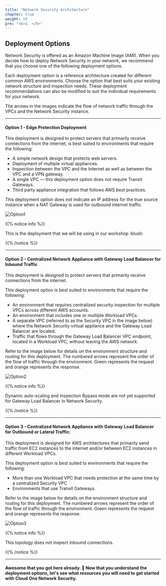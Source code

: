 ```yaml
---
title: "Network Security Architecture"
chapter: true
weight: 10
pre: "<b>2. </b>"
---
```


## Deployment Options 

Network Security is offered as an Amazon Machine Image (AMI). When you decide how to deploy Network Security in your network, we recommend that you choose one of the following deployment options.

Each deployment option is a reference architecture created for different common AWS environments. Choose the option that best suits your existing network structure and inspection needs. These deployment recommendations can also be modified to suit the individual requirements for your network.

The arrows in the images indicate the flow of network traffic through the VPCs and the Network Security instance.

---

#### Option 1 - Edge Protection Deployment

This deployment is designed to protect servers that primarily receive connections from the internet, is best suited to environments that require the following:

* A simple network design that protects web servers.
* Deployment of multiple virtual appliances.
* Inspection between the VPC and the Internet as well as between the VPC and a VPN gateway.
* A single VPC — this deployment option does not require Transit Gateways.
* Third party appliance integration that follows AWS best practices.

This deployment option does not indicate an IP address for the true source instance when a NAT Gateway is used for outbound internet traffic.

![Option1](/images/option1.png)

{{% notice info %}}
<p style='text-align: left;'>
This is the deployment that we will be using in our workshop :blush:
</p>
{{% /notice %}}

---

#### Option 2 - Centralized Network Appliance with Gateway Load Balancer for Inbound Traffic

This deployment is designed to protect servers that primarily receive connections from the internet.

This deployment option is best suited to environments that require the following:

* An environment that requires centralized security inspection for multiple VPCs across different AWS accounts.
* An environment that includes one or multiple Workload VPCs.
* A separate VPC (referred to as the Security VPC in the image below) where the Network Security virtual appliance and the Gateway Load Balancer are located.
* Traffic that flows through the Gateway Load Balancer VPC endpoint, located in a Workload VPC, without leaving the AWS network.

Refer to the image below for details on the environment structure and routing for this deployment. The numbered arrows represent the order of the flow of traffic through the environment. Green represents the request and orange represents the response.

![Option2](/images/option2.png)

{{% notice info %}}
<p style='text-align: left;'>
Dynamic auto-scaling and Inspection Bypass mode are not yet supported for Gateway Load Balancer in Network Security.
</p>
{{% /notice %}}

---

#### Option 3 - Centralized Network Appliance with Gateway Load Balancer for Outbound or Lateral Traffic:

This deployment is designed for AWS architectures that primarily send traffic from EC2 instances to the internet and/or between EC2 instances in different Workload VPCs.

This deployment option is best suited to environments that require the following:

* More than one Workload VPC that needs protection at the same time by a centralized Security VPC
* Environments that use Transit Gateways.

Refer to the image below for details on the environment structure and routing for this deployment. The numbered arrows represent the order of the flow of traffic through the environment. Green represents the request and orange represents the response.

![Option3](/images/option3.png)

{{% notice info %}}
<p style='text-align: left;'>
This topology does not inspect inbound connections.
</p>
{{% /notice %}}

---

#### Awesome that you got here already. :clap: Now that you understand the deployment options, let's see what resources you will need to get started with Cloud One Network Security.